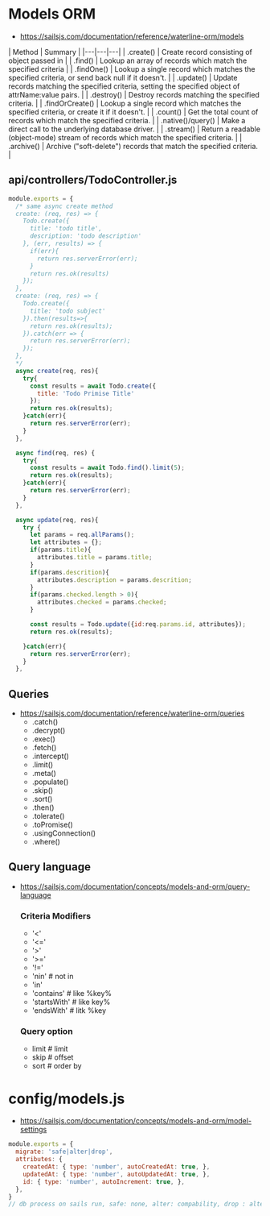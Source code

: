 # Models ORM
- https://sailsjs.com/documentation/reference/waterline-orm/models

| Method            | Summary |
|---|---|---|
| .create()         | Create record consisting of object passed in |
| .find()           | Lookup an array of records which match the specified criteria |
| .findOne()        | Lookup a single record which matches the specified criteria, or send back null if it doesn't. |
| .update()         | Update records matching the specified criteria, setting the specified object of attrName:value pairs. |
| .destroy()        | Destroy records matching the specified criteria. |
| .findOrCreate()   | Lookup a single record which matches the specified criteria, or create it if it doesn't. |
| .count()          | Get the total count of records which match the specified criteria. |
| .native()/query() | Make a direct call to the underlying database driver. |
| .stream()         | Return a readable (object-mode) stream of records which match the specified criteria. |
| .archive()        | Archive ("soft-delete") records that match the specified criteria. |

## api/controllers/TodoController.js
```javascript
module.exports = {
  /* same async create method
  create: (req, res) => {
    Todo.create({
      title: 'todo title',
      description: 'todo description'
    }, (err, results) => {
      if(err){
        return res.serverError(err);
      }
      return res.ok(results)
    });
  },
  create: (req, res) => {
    Todo.create({
      title: 'todo subject'
    }).then(results=>{
      return res.ok(results);
    }).catch(err => {
      return res.serverError(err);
    });
  },
  */
  async create(req, res){
    try{
      const results = await Todo.create({
        title: 'Todo Primise Title'
      });
      return res.ok(results);
    }catch(err){
      return res.serverError(err);
    }
  },
```
```javascript
  async find(req, res) {
    try{
      const results = await Todo.find().limit(5);
      return res.ok(results);
    }catch(err){
      return res.serverError(err);
    }
  },
```
```javascript
  async update(req, res){
    try {
      let params = req.allParams();
      let attributes = {};
      if(params.title){
        attributes.title = params.title;
      }
      if(params.descrition){
        attributes.description = params.descrition;
      }
      if(params.checked.length > 0){
        attributes.checked = params.checked;
      }

      const results = Todo.update({id:req.params.id, attributes});
      return res.ok(results);

    }catch(err){
      return res.serverError(err);
    }
  },
```
## Queries
* https://sailsjs.com/documentation/reference/waterline-orm/queries
  - .catch()
  - .decrypt()
  - .exec()
  - .fetch()
  - .intercept()
  - .limit()
  - .meta()
  - .populate()
  - .skip()
  - .sort()
  - .then()
  - .tolerate()
  - .toPromise()
  - .usingConnection()
  - .where()

## Query language
- https://sailsjs.com/documentation/concepts/models-and-orm/query-language

  ### Criteria Modifiers
  - '<'
  - '<='
  - '>'
  - '>='
  - '!='
  - 'nin' # not in
  - 'in'
  - 'contains'    # like %key%
  - 'startsWith'  # like key%
  - 'endsWith'    # litk %key
  ### Query option 
  - limit # limit
  - skip  # offset
  - sort  # order by


# config/models.js
- https://sailsjs.com/documentation/concepts/models-and-orm/model-settings
```javascript
module.exports = {
  migrate: 'safe|alter|drop',
  attributes: {
    createdAt: { type: 'number', autoCreatedAt: true, },
    updatedAt: { type: 'number', autoUpdatedAt: true, },
    id: { type: 'number', autoIncrement: true, },
  },
}
// db process on sails run, safe: none, alter: compability, drop : alter table
```